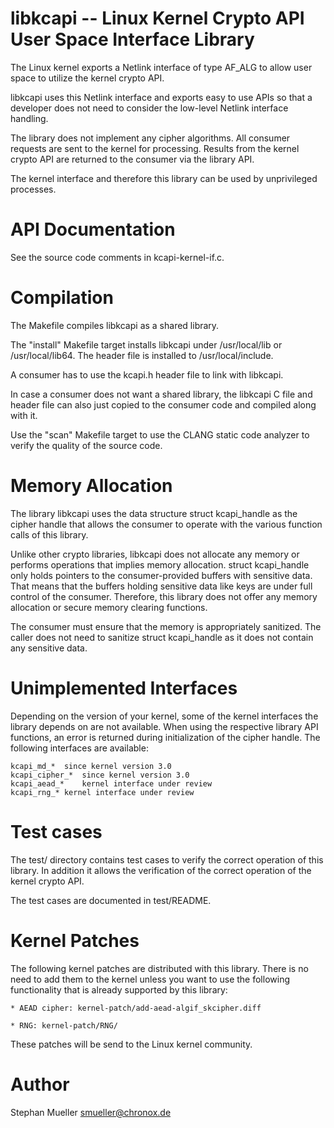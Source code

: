 libkcapi -- Linux Kernel Crypto API User Space Interface Library
================================================================

The Linux kernel exports a Netlink interface of type AF_ALG to allow user
space to utilize the kernel crypto API.

libkcapi uses this Netlink interface and exports easy to use APIs so that
a developer does not need to consider the low-level Netlink interface handling.

The library does not implement any cipher algorithms. All consumer requests
are sent to the kernel for processing. Results from the kernel crypto API
are returned to the consumer via the library API.

The kernel interface and therefore this library can be used by unprivileged
processes.

API Documentation
=================

See the source code comments in kcapi-kernel-if.c.

Compilation
===========

The Makefile compiles libkcapi as a shared library.

The "install" Makefile target installs libkcapi under /usr/local/lib or
/usr/local/lib64. The header file is installed to /usr/local/include.

A consumer has to use the kcapi.h header file to link with libkcapi.

In case a consumer does not want a shared library, the libkcapi C file and
header file can also just copied to the consumer code and compiled along
with it.

Use the "scan" Makefile target to use the CLANG static code analyzer to
verify the quality of the source code. 

Memory Allocation
=================

The library libkcapi uses the data structure struct kcapi_handle as the
cipher handle that allows the consumer to operate with the various function
calls of this library.

Unlike other crypto libraries, libkcapi does not allocate any memory or
performs operations that implies memory allocation. struct kcapi_handle only
holds pointers to the consumer-provided buffers with sensitive data. That means
that the buffers holding sensitive data like keys are under full control of the
consumer. Therefore, this library does not offer any memory allocation or
secure memory clearing functions.

The consumer must ensure that the memory is appropriately sanitized. The caller
does not need to sanitize struct kcapi_handle as it does not contain any
sensitive data.

Unimplemented Interfaces
========================

Depending on the version of your kernel, some of the kernel interfaces
the library depends on are not available. When using the respective library
API functions, an error is returned during initialization of the cipher
handle. The following interfaces are available:

	kcapi_md_*	since kernel version 3.0
	kcapi_cipher_*	since kernel version 3.0
	kcapi_aead_*	kernel interface under review
	kcapi_rng_*	kernel interface under review

Test cases
==========

The test/ directory contains test cases to verify the correct operation of
this library. In addition it allows the verification of the correct operation
of the kernel crypto API.

The test cases are documented in test/README.

Kernel Patches
==============

The following kernel patches are distributed with this library. There is no
need to add them to the kernel unless you want to use the following
functionality that is already supported by this library:

	* AEAD cipher: kernel-patch/add-aead-algif_skcipher.diff

	* RNG: kernel-patch/RNG/

These patches will be send to the Linux kernel community.

Author
======
Stephan Mueller <smueller@chronox.de>
